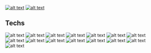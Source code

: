 [![alt text](https://img.shields.io/badge/-Portfolio-1a1a1a?style=for-the-badge&logo=CodeIgniter&logoColor=white&link=https://www.jhondev.com.br/)](https://www.jhondev.com.br/)
[![alt text](https://img.shields.io/badge/-Linkedin-1a1a1a?style=for-the-badge&logo=Linkedin&logoColor=white&link=https://www.linkedin.com/in/jonatasalves/)](https://www.linkedin.com/in/jonatasalves/)

## Techs
![alt text](https://img.shields.io/badge/-JavaScript-1a1a1a?style=for-the-badge&logo=JavaScript)
![alt text](https://img.shields.io/badge/-TypeScript-1a1a1a?style=for-the-badge&logo=TypeScript)
![alt text](https://img.shields.io/badge/-React-1a1a1a?style=for-the-badge&logo=React)
![alt text](https://img.shields.io/badge/-React%20Native-1a1a1a?style=for-the-badge&logo=React%20Native)
![alt text](https://img.shields.io/badge/-React%20Query-1a1a1a?style=for-the-badge&logo=React%20Query)
![alt text](https://img.shields.io/badge/-React%20Router-1a1a1a?style=for-the-badge&logo=React%20Router)
![alt text](https://img.shields.io/badge/-MUI-1a1a1a?style=for-the-badge&logo=MUI)
![alt text](https://img.shields.io/badge/-Redux-1a1a1a?style=for-the-badge&logo=Redux)
![alt text](https://img.shields.io/badge/-i18next-1a1a1a?style=for-the-badge&logo=i18next)
![alt text](https://img.shields.io/badge/-HTML5-1a1a1a?style=for-the-badge&logo=HTML5)
![alt text](https://img.shields.io/badge/-CSS3-1a1a1a?style=for-the-badge&logo=CSS3)
![alt text](https://img.shields.io/badge/-Styled%20Components-1a1a1a?style=for-the-badge&logo=styled-components)
![alt text](https://img.shields.io/badge/-Node.js-1a1a1a?style=for-the-badge&logo=Node.js)
![alt text](https://img.shields.io/badge/-Figma-1a1a1a?style=for-the-badge&logo=Figma)
![alt text](https://img.shields.io/badge/-Adobe%20XD-1a1a1a?style=for-the-badge&logo=Adobe%20XD)


